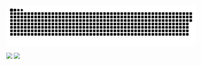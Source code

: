 <!--
**liyu3432/liyu3432** is a ✨ _special_ ✨ repository because its `README.md` (this file) appears on your GitHub profile.

Here are some ideas to get you started:

- 🔭 I’m currently working on ...
- 🌱 I’m currently learning ...
- 👯 I’m looking to collaborate on ...
- 🤔 I’m looking for help with ...
- 💬 Ask me about ...
- 📫 How to reach me: ...
- 😄 Pronouns: ...
- ⚡ Fun fact: ...
-->
<picture>
  <source media="(prefers-color-scheme: dark)" srcset="https://raw.githubusercontent.com/liyu3432/liyu3432/refs/heads/output/github-contribution-grid-snake-dark.svg">
  <source media="(prefers-color-scheme: light)" srcset="https://raw.githubusercontent.com/liyu3432/liyu3432/refs/heads/output/github-contribution-grid-snake.svg">
  <img alt="github contribution grid snake animation" src="https://raw.githubusercontent.com/liyu3432/liyu3432/refs/heads/output/github-contribution-grid-snake.svg">
</picture>


<p>
  <img
    src="https://github-readme-stats.vercel.app/api?username=liyu3432&count_private=true&show_icons=true&include_all_commits=true&hide_border=true&line_height=20&theme=tokyonight"
  />
  <img
    src="https://github-readme-stats.vercel.app/api/top-langs/?username=liyu3432&count_private=true&show_icons=true&include_all_commits=true&hide_border=true&layout=compact&theme=tokyonight"
  />
</p>
